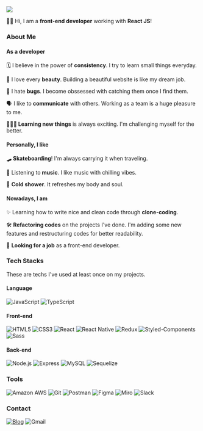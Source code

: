<img src="https://capsule-render.vercel.app/api?type=waving&color=gradient&text=%20Gwan%20Woo%20&fontAlign=70&fontSize=50&textBg=true&desc=Hello,%20my%20name%20is&descAlign=30&descAlignY=40&descSize=45&height=250&fontAlignY=40&animation=twinkling"/>

<p>👋🏻 Hi, I am a <strong>front-end developer</strong> working with <strong>React JS</strong>!</p>
<h3>About Me</h3>
<h4>As a developer</h4>
<p>🗓 I believe in the power of <strong>consistency</strong>. I try to learn small things everyday.</p>
<p>🌼 I love every <strong>beauty</strong>. Building a beautiful website is like my dream job.</p>
<p>🐞 I hate <strong>bugs</strong>. I become obssessed with catching them once I find them.</p>
<p>🗣 I like to <strong>communicate</strong> with others. Working as a team is a huge pleasure to me.</p>
<p>🙇🏻‍♂️<strong> Learning new things</strong> is always exciting. I'm challenging myself for the better.</p>
<h4>Personally, I like</h4>
<p>🛹<strong> Skateboarding</strong>! I'm always carrying it when traveling.</p>
<p>🎹 Listening to<strong> music</strong>. I like music with chilling vibes.</p>
<p>🧊 <strong>Cold shower</strong>. It refreshes my body and soul. </p>

<h4>Nowadays, I am</h4>

<p>✨ Learning how to write nice and clean code through <strong>clone-coding</strong>.</p>
<p>🛠 <strong>Refactoring codes</strong> on the projects I've done. I'm adding some new features and restructuring codes for better readability.</p>
<p>🔎 <strong>Looking for a job</strong> as a front-end developer.</p>

<h3>Tech Stacks</h3>
<p>These are techs I've used at least once on my projects.</p>
<h4>Language</h4>
<div>
<img alt="JavaScript" src="https://img.shields.io/badge/JavaScript-FFCA28?style=flat-square&logo=JavaScript&logoColor=black" style="max-width:100%;">
<img alt="TypeScript" src="https://img.shields.io/badge/TypeScript-3178C6?style=flat-square&amp;logo=TypeScript&amp;logoColor=white" style="max-width:100%;">
</div>
<h4>Front-end</h4>
<div>
<img alt="HTML5" src="https://img.shields.io/badge/HTML5-E34F26?style=flat-square&amp;logo=html5&amp;logoColor=white" style="max-width:100%;">
<img alt="CSS3" src="https://img.shields.io/badge/CSS3-1572B6?style=flat-square&amp;logo=css3&amp;logoColor=white" style="max-width:100%;">
<img alt="React" src="https://img.shields.io/badge/React-55D7FA?style=flat-square&amp;logo=React&amp;logoColor=black" style="max-width:100%;">
<img alt="React Native" src="https://img.shields.io/badge/React_Native-20232A?style=flat-square&amp;logo=react&logoColor=61DAFB" style="max-width:100%;">
<img alt="Redux" src="https://img.shields.io/badge/Redux-764ABC?style=flat-square&amp;logo=redux&amp;logoColor=white" style="max-width:100%;">
<img alt="Styled-Components" src="https://img.shields.io/badge/Styled--Components-7F213F?style=flat-square&amp;logo=Styledcomponents&amp;logoColor=white" style="max-width:100%;">
<img alt="Sass" src="https://img.shields.io/badge/Sass-CC6699?style=flat-square&amp;logo=Sass&amp;logoColor=white" style="max-width:100%;">
</div>
<h4>Back-end</h4>
<div>
<img alt="Node.js" src="https://img.shields.io/badge/Node.js-339933?style=flat-square&amp;logo=Node.js&amp;logoColor=white" style="max-width:100%;">
<img alt="Express" src="https://img.shields.io/badge/Express-000000?style=flat-square&amp;logo=Express&amp;logoColor=white" style="max-width:100%;">
<img alt="MySQL" src="https://img.shields.io/badge/MySQL-4479A1?style=flat-square&amp;logo=MySQL&amp;logoColor=white" style="max-width:100%;">
<img alt="Sequelize" src="https://img.shields.io/badge/Sequelize-52B0E7?style=flat-square&amp;logo=Sequelize&amp;logoColor=white" style="max-width:100%;">
</div>
<h3>Tools</h3>
<div>
<img alt="Amazon AWS" src="https://img.shields.io/badge/Amazon_AWS-232F3E?style=flat-square&amp;logo=amazon-aws&logoColor=white" style="max-width:100%;">
<img alt="Git" src="https://img.shields.io/badge/Git-F05032?style=flat-square&amp;logo=Git&amp;logoColor=white" style="max-width:100%;">
<img alt="Postman" src="https://img.shields.io/badge/Postman-FF6C37?style=flat-square&amp;logo=postman&amp;logoColor=white" style="max-width:100%;">
<img alt="Figma" src="https://img.shields.io/badge/Figma-F24E1E?style=flat-square&amp;logo=figma&amp;logoColor=white" style="max-width:100%;">
<img alt="Miro" src="https://img.shields.io/badge/Miro-050038?style=flat-square&amp;logo=miro&amp;logoColor=white" style="max-width:100%;">
<img alt="Slack" src="https://img.shields.io/badge/Slack-4A154B?style=flat-square&amp;logo=slack&amp;logoColor=white" style="max-width:100%;">
</div>
<h3>Contact</h3>
<div>
<a href="https://velog.io/@gwanuuoo"><img alt="Blog" src="https://img.shields.io/badge/Blog-24cc94?style=flat-square&amp;logo=Vimeo&amp;logoColor=white" style="max-width:100%;"></a>
<img alt="Gmail" src="https://img.shields.io/badge/gwanuuoo@gmail.com-EA4335?style=flat-square&amp;logo=Gmail&amp;logoColor=white" style="max-width:100%;">
</div>
